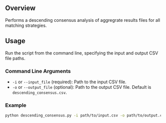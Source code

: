 ## Overview
Performs a descending consensus analysis of aggregrate results files for all matching strategies.

## Usage
Run the script from the command line, specifying the input and output CSV file paths.

### Command Line Arguments
- `-i` or `--input_file` (required): Path to the input CSV file.
- `-o` or `--output_file` (optional): Path to the output CSV file. Default is `descending_consensus.csv`.

### Example
```bash
python descending_consensus.py -i path/to/input.csv -o path/to/output.csv
```